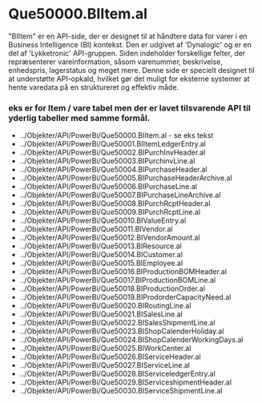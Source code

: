 # Que50000.BIItem.al

"BIItem" er en API-side, der er designet til at håndtere data for varer i en Business Intelligence (BI) kontekst. Den er udgivet af 'Dynalogic' og er en del af 'Lykketronic' API-gruppen. Siden indeholder forskellige felter, der repræsenterer vareinformation, såsom varenummer, beskrivelse, enhedspris, lagerstatus og meget mere. Denne side er specielt designet til at understøtte API-opkald, hvilket gør det muligt for eksterne systemer at hente varedata på en struktureret og effektiv måde.

### eks er for Item / vare tabel men der er lavet tilsvarende API til yderlig tabeller med samme formål. 

- ../Objekter/API/PowerBi/Que50000.BIItem.al  - se eks tekst 
- ../Objekter/API/PowerBi/Que50001.BIItemLedgerEntry.al
- ../Objekter/API/PowerBi/Que50002.BIPurchInvHeader.al
- ../Objekter/API/PowerBi/Que50003.BIPurchinvLine.al
- ../Objekter/API/PowerBi/Que50004.BIPurchaseHeader.al
- ../Objekter/API/PowerBi/Que50005.BIPurchaseHeaderArchive.al
- ../Objekter/API/PowerBi/Que50006.BIPurchaseLine.al
- ../Objekter/API/PowerBi/Que50007.BIPurchaseLineArchive.al
- ../Objekter/API/PowerBi/Que50008.BIPurchRcptHeader.al
- ../Objekter/API/PowerBi/Que50009.BIPurchRcptLine.al
- ../Objekter/API/PowerBi/Que50010.BIValueEntry.al
- ../Objekter/API/PowerBi/Que50011.BIVendor.al
- ../Objekter/API/PowerBi/Que50012.BIVendorAmount.al
- ../Objekter/API/PowerBi/Que50013.BIResource.al
- ../Objekter/API/PowerBi/Que50014.BICustomer.al
- ../Objekter/API/PowerBi/Que50015.BIEmployee.al
- ../Objekter/API/PowerBi/Que50016.BIProductionBOMHeader.al
- ../Objekter/API/PowerBi/Que50017.BIProductionBOMLine.al
- ../Objekter/API/PowerBi/Que50018.BIProductionOrder.al
- ../Objekter/API/PowerBi/Que50019.BIProdorderCapacityNeed.al
- ../Objekter/API/PowerBi/Que50020.BIRoutingLine.al
- ../Objekter/API/PowerBi/Que50021.BISalesLine.al
- ../Objekter/API/PowerBi/Que50022.BISalesShipmentLine.al
- ../Objekter/API/PowerBi/Que50023.BIShopCalenderHoliday.al
- ../Objekter/API/PowerBi/Que50024.BIShopCalenderWorkingDays.al
- ../Objekter/API/PowerBi/Que50025.BIWorkCenter.al
- ../Objekter/API/PowerBi/Que50026.BIServiceHeader.al
- ../Objekter/API/PowerBi/Que50027.BIServiceLine.al
- ../Objekter/API/PowerBi/Que50028.BIServiceledgerEntry.al
- ../Objekter/API/PowerBi/Que50029.BIServiceshipmentHeader.al
- ../Objekter/API/PowerBi/Que50030.BIServiceShipmentLine.al

